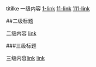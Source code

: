 <!---title: syzfeng wiki -->
<!---keywords:key-->
<!---date:yyyy-mm-dd-->

titilke
一级内容 [1-link](page1.html) [11-link](index.html) [111-link](test.html)

##二级标题

二级内容 
[link](index.html)

###三级标题

三级内容[link](index.html)
[link](index.html)


